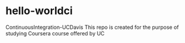 # hello-worldci
ContinuousIntegration-UCDavis
This repo is created for the purpose of studying Coursera course offered by UC
